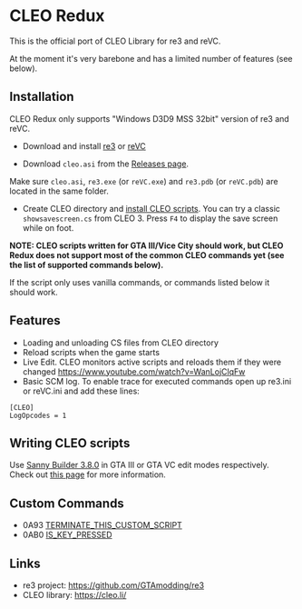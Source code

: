# CLEO Redux

This is the official port of CLEO Library for re3 and reVC.

At the moment it's very barebone and has a limited number of features (see below).

## Installation

CLEO Redux only supports "Windows D3D9 MSS 32bit" version of re3 and reVC.

- Download and install [re3](https://github.com/GTAmodding/re3#installation) or [reVC](https://github.com/GTAmodding/re3/tree/miami#installation)

- Download `cleo.asi` from the [Releases page](https://github.com/cleolibrary/cleo-redux/releases).

Make sure `cleo.asi`, `re3.exe` (or `reVC.exe`) and `re3.pdb` (or `reVC.pdb`) are located in the same folder.

- Create CLEO directory and [install CLEO scripts](https://cleo.li/scripts.html#how_to_install_CLEO_scripts). You can try a classic `showsavescreen.cs` from CLEO 3. Press `F4` to display the save screen while on foot.

**NOTE: CLEO scripts written for GTA III/Vice City should work, but CLEO Redux does not support most of the common CLEO commands yet (see the list of supported commands below).**

If the script only uses vanilla commands, or commands listed below it should work.

## Features

- Loading and unloading CS files from CLEO directory
- Reload scripts when the game starts
- Live Edit. CLEO monitors active scripts and reloads them if they were changed https://www.youtube.com/watch?v=WanLojClqFw  
- Basic SCM log. To enable trace for executed commands open up re3.ini or reVC.ini and add these lines:

```
[CLEO]
LogOpcodes = 1
```

## Writing CLEO scripts

Use [Sanny Builder 3.8.0](https://sannybuilder.com) in GTA III or GTA VC edit modes respectively. Check out [this page](https://cleo.li/scripts.html) for more information.

## Custom Commands

- 0A93
  [TERMINATE_THIS_CUSTOM_SCRIPT](https://library.sannybuilder.com/#/sa/CLEO/0A93)
- 0AB0 [IS_KEY_PRESSED](https://library.sannybuilder.com/#/sa/CLEO/0AB0)

## Links

- re3 project: https://github.com/GTAmodding/re3
- CLEO library: https://cleo.li/
